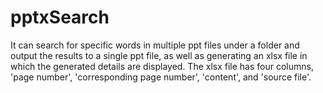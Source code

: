 # pptxSearch
It can search for specific words in multiple ppt files under a folder and output the results to a single ppt file, as well as generating an xlsx file in which the generated details are displayed.
The xlsx file has four columns, 'page number', 'corresponding page number', 'content', and 'source file'.
